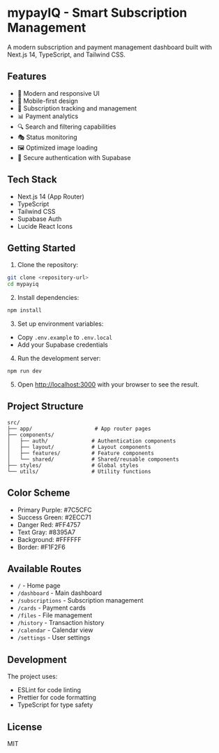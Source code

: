 # mypayIQ - Smart Subscription Management

A modern subscription and payment management dashboard built with Next.js 14, TypeScript, and Tailwind CSS.

## Features

- 🎨 Modern and responsive UI
- 📱 Mobile-first design
- 🎯 Subscription tracking and management
- 📊 Payment analytics
- 🔍 Search and filtering capabilities
- 🎭 Status monitoring
- 🖼️ Optimized image loading
- 🔐 Secure authentication with Supabase

## Tech Stack

- Next.js 14 (App Router)
- TypeScript
- Tailwind CSS
- Supabase Auth
- Lucide React Icons

## Getting Started

1. Clone the repository:
```bash
git clone <repository-url>
cd mypayiq
```

2. Install dependencies:
```bash
npm install
```

3. Set up environment variables:
- Copy `.env.example` to `.env.local`
- Add your Supabase credentials

4. Run the development server:
```bash
npm run dev
```

5. Open [http://localhost:3000](http://localhost:3000) with your browser to see the result.

## Project Structure

```
src/
├── app/                    # App router pages
├── components/
│   ├── auth/              # Authentication components
│   ├── layout/            # Layout components
│   ├── features/          # Feature components
│   └── shared/            # Shared/reusable components
├── styles/                # Global styles
└── utils/                 # Utility functions
```

## Color Scheme

- Primary Purple: #7C5CFC
- Success Green: #2ECC71
- Danger Red: #FF4757
- Text Gray: #8395A7
- Background: #FFFFFF
- Border: #F1F2F6

## Available Routes

- `/` - Home page
- `/dashboard` - Main dashboard
- `/subscriptions` - Subscription management
- `/cards` - Payment cards
- `/files` - File management
- `/history` - Transaction history
- `/calendar` - Calendar view
- `/settings` - User settings

## Development

The project uses:
- ESLint for code linting
- Prettier for code formatting
- TypeScript for type safety

## License

MIT
